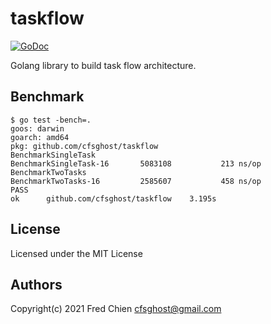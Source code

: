 # taskflow

[![GoDoc](https://godoc.org/github.com/cfsghost/taskflow?status.svg)](http://godoc.org/github.com/cfsghost/taskflow)

Golang library to build task flow architecture.

## Benchmark

```shell
$ go test -bench=.
goos: darwin
goarch: amd64
pkg: github.com/cfsghost/taskflow
BenchmarkSingleTask
BenchmarkSingleTask-16    	 5083108	       213 ns/op
BenchmarkTwoTasks
BenchmarkTwoTasks-16      	 2585607	       458 ns/op
PASS
ok  	github.com/cfsghost/taskflow	3.195s
```

## License
Licensed under the MIT License

## Authors
Copyright(c) 2021 Fred Chien <cfsghost@gmail.com>
